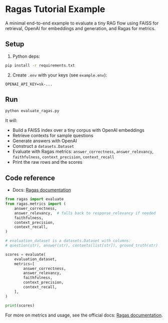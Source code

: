 # Ragas Tutorial Example

A minimal end-to-end example to evaluate a tiny RAG flow using FAISS for retrieval, OpenAI for embeddings and generation, and Ragas for metrics.

## Setup

1) Python deps:

```bash
pip install -r requirements.txt
```

2) Create `.env` with your keys (see `example.env`):

```
OPENAI_API_KEY=sk-...
```

## Run

```bash
python evaluate_ragas.py
```

It will:
- Build a FAISS index over a tiny corpus with OpenAI embeddings
- Retrieve contexts for sample questions
- Generate answers with OpenAI
- Construct a `datasets.Dataset`
- Evaluate with Ragas metrics: `answer_correctness`, `answer_relevancy`, `faithfulness`, `context_precision`, `context_recall`
- Print the raw rows and the scores

## Code reference
- Docs: [Ragas documentation](https://docs.ragas.io/en/stable/)



```python
from ragas import evaluate
from ragas.metrics import (
    answer_correctness,
    answer_relevancy,  # falls back to response_relevancy if needed
    faithfulness,
    context_precision,
    context_recall,
)

# evaluation_dataset is a datasets.Dataset with columns:
# question(str), answer(str), contexts(list[str]), ground_truth(str)

scores = evaluate(
    evaluation_dataset,
    metrics=[
        answer_correctness,
        answer_relevancy,
        faithfulness,
        context_precision,
        context_recall,
    ],
)

print(scores)
```

For more on metrics and usage, see the official docs: [Ragas documentation](https://docs.ragas.io/en/stable/).
